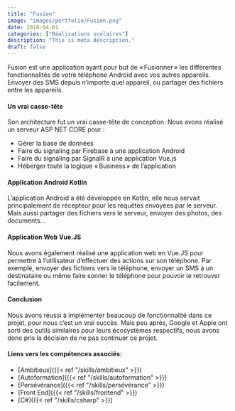 ```yaml
---
title: "Fusion"
image: "images/portfolio/Fusion.png"
date: 2018-04-01
categories: ["Réalisations scolaires"]
description: "This is meta description."
draft: false
---
```



Fusion est une application ayant pour but de « Fusionner » les différentes fonctionnalités de votre téléphone Android avec vos autres appareils. Envoyer des SMS depuis n’importe quel appareil, ou partager des fichiers entre les appareils.

#### Un vrai casse-tête
Son architecture fut un vrai casse-tête de conception. Nous avons réalisé un serveur ASP NET CORE pour :
- Gérer la base de données
- Faire du signaling par Firebase à une application Android
- Faire du signaling par SignalR à une application Vue.js
- Héberger toute la logique « Business » de l’application

#### Application Android Kotlin
L’application Android a été développée en Kotlin, elle nous servait principalement de récepteur pour les requêtes envoyées par le serveur. Mais aussi partager des fichiers vers le serveur, envoyer des photos, des documents…

#### Application Web Vue.JS
Nous avons également réalisé une application web en Vue.JS pour permettre à l’utilisateur d’effectuer des actions sur son téléphone. Par exemple, envoyer des fichiers vers le téléphone, envoyer un SMS à un destinataire ou même faire sonner le téléphone pour pouvoir le retrouver facilement.

#### Conclusion
Nous avons réussi à implémenter beaucoup de fonctionnalité dans ce projet, pour nous c’est un vrai succès. Mais peu après, Google et Apple ont sorti des outils similaires pour leurs écosystèmes respectifs, nous avons donc pris la décision de ne pas continuer ce projet.

#### Liens vers les compétences associés:
- [Ambitieux]({{< ref "/skills/ambitieux" >}}) 
- [Autoformation]({{< ref "/skills/autoformation" >}}) 
- [Persévérance]({{< ref "/skills/persévérance" >}})
- [Front End]({{< ref "/skills/frontend" >}})
- [C#]({{< ref "/skills/csharp" >}}) 